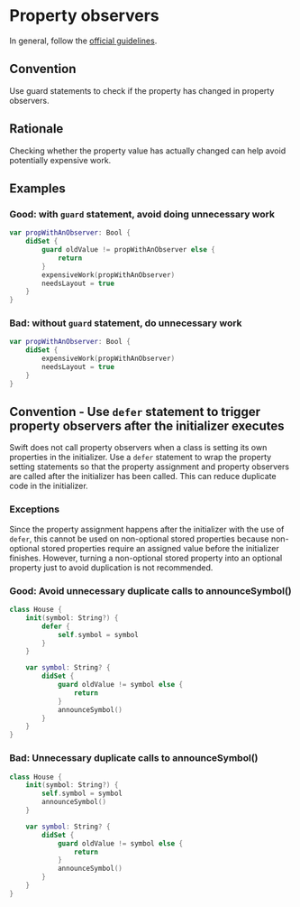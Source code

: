 # Property observers

In general, follow the [official guidelines](https://docs.swift.org/swift-book/LanguageGuide/Properties.html).

## Convention

Use guard statements to check if the property has changed in property observers.

## Rationale

Checking whether the property value has actually changed can help avoid potentially expensive work.

## Examples

### Good: with `guard` statement, avoid doing unnecessary work

``` swift
var propWithAnObserver: Bool {
    didSet {
        guard oldValue != propWithAnObserver else {
            return
        }
        expensiveWork(propWithAnObserver)
        needsLayout = true
    }
}
```

### Bad: without `guard` statement, do unnecessary work

``` swift
var propWithAnObserver: Bool {
    didSet {
        expensiveWork(propWithAnObserver)
        needsLayout = true
    }
}
```

## Convention - Use `defer` statement to trigger property observers after the initializer executes
Swift does not call property observers when a class is setting its own properties in the initializer. Use a `defer` statement to wrap the property setting statements so that the property assignment and property observers are called after the initializer has been called. This can reduce duplicate code in the initializer.

### Exceptions
Since the property assignment happens after the initializer with the use of `defer`, this cannot be used on non-optional stored properties because non-optional stored properties require an assigned value before the initializer finishes. However, turning a non-optional stored property into an optional property just to avoid duplication is not recommended.

### Good: Avoid unnecessary duplicate calls to announceSymbol()

``` swift
class House {
    init(symbol: String?) {
        defer {
            self.symbol = symbol
        }
    }

    var symbol: String? {
        didSet {
            guard oldValue != symbol else {
                return
            }
            announceSymbol()
        }
    }
}
```

### Bad: Unnecessary duplicate calls to announceSymbol()

``` swift
class House {
    init(symbol: String?) {
        self.symbol = symbol
        announceSymbol()
    }

    var symbol: String? {
        didSet {
            guard oldValue != symbol else {
                return
            }
            announceSymbol()
        }
    }
}
```
